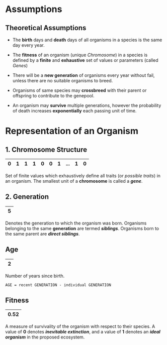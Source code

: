 
# Assumptions

## Theoretical Assumptions

- The **birth** days and **death** days of all organisms in a species is the same day every year.  

- The **fitness** of an organism (unique *Chromosome*) in a species is defined by a **finite** and **exhaustive** set of values or parameters (called *Genes*)

- There will be a **new generation** of organisms every year without fail, unless there are no suitable organisms to breed.

- Organisms of same species may **crossbreed** with their parent or offspring to contribute to the genepool.

- An organism may **survive** multiple generations, however the probability of death increases **exponentially** each passing unit of time.

# Representation of an Organism

## 1. Chromosome Structure

|0   |1   |1   |1   |0   |0   |1   |... |1   |0   |  
|----|----|----|----|----|----|----|----|----|----|  

Set of finite values which exhaustively define all traits (or *possible traits*) in an organism.
The smallest unit of a **chromosome** is called a ***gene***.

## 2. Generation

|5  |
|---|

Denotes the generation to which the organism was born. Organisms belonging to the same **generation** are termed ***siblings***. Organisms born to the same parent are ***direct siblings***.

## Age

|2  |
|---|

Number of years since birth.

```AGE = recent GENERATION - individual GENERATION```

## Fitness

|0.52  |
|------|

A measure of survivality of the organism with respect to their species. A value of **0** denotes ***inevitable extinction***, and a value of **1** denotes an ***ideal organism*** in the proposed ecosystem.
